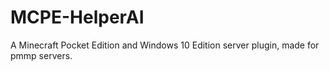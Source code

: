 # MCPE-HelperAI
A Minecraft Pocket Edition and Windows 10 Edition server plugin, made for pmmp servers.
